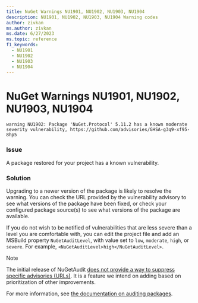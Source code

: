 ```yaml
---
title: NuGet Warnings NU1901, NU1902, NU1903, NU1904
description: NU1901, NU1902, NU1903, NU1904 Warning codes
author: zivkan
ms.author: zivkan
ms.date: 6/27/2023
ms.topic: reference
f1_keywords: 
  - NU1901
  - NU1902
  - NU1903
  - NU1904
---
```


# NuGet Warnings NU1901, NU1902, NU1903, NU1904

```text
warning NU1902: Package 'NuGet.Protocol' 5.11.2 has a known moderate severity vulnerability, https://github.com/advisories/GHSA-g3q9-xf95-8hp5
```

### Issue

A package restored for your project has a known vulnerability.

### Solution

Upgrading to a newer version of the package is likely to resolve the warning.
You can check the URL provided by the vulnerability advisory to see what versions of the package have been fixed, or check your configured package source(s) to see what versions of the package are available.

If you do not wish to be notified of vulnerabilities that are less severe than a level you are comfortable with, you can edit the project file and add an MSBuild property `NuGetAuditLevel`, with value set to `low`, `moderate`, `high`, or `severe`.
For example, `<NuGetAuditLevel>high</NuGetAuditLevel>`.

> [!NOTE]
> The initial release of NuGetAudit [does not provide a way to suppress specific advisories (URLs)](https://github.com/NuGet/Home/blob/dev/proposed/2022/vulnerabilities-in-restore.md#excluding-advisories).
> It is a feature we intend on adding based on prioritization of other improvements.

For more information, see [the documentation on auditing packages](../../concepts/Auditing-Packages.md).

